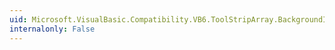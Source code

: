 ```yaml
---
uid: Microsoft.VisualBasic.Compatibility.VB6.ToolStripArray.BackgroundImageLayoutChanged
internalonly: False
---
```

